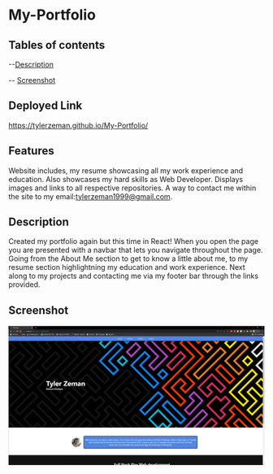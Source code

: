 # My-Portfolio


## Tables of contents

--[Description](#Description)

-- [Screenshot](#Screenshot)


## Deployed Link

https://tylerzeman.github.io/My-Portfolio/

## Features

Website includes, my resume showcasing all my work experience and education. Also showcases my hard skills as Web Developer. Displays images and links to 
all respective repositories. A way to contact me within the site to my email:tylerzeman1999@gmail.com.

## Description 

Created my portfolio again but this time in React! When you open the page you are presented with a navbar that lets you navigate throughout the page. Going from the
About Me section to get to know a little about me, to my resume section highlightning my education and work experience. Next along to my projects and contacting me via
my footer bar through the links provided.


## Screenshot

![portfolioscreenshot.png](src/images/portfolioscreenshot.png?raw=true "portfolioscreenshot.png")

